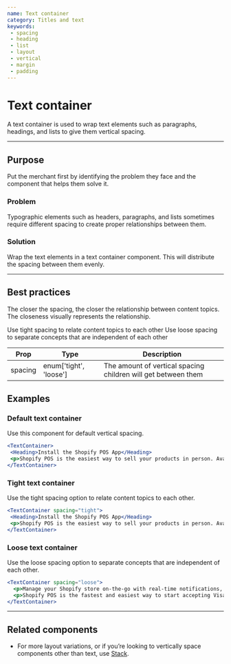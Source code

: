 ```yaml
---
name: Text container
category: Titles and text
keywords:
 - spacing
 - heading
 - list
 - layout
 - vertical
 - margin
 - padding
---
```


# Text container

A text container is used to wrap text elements such as paragraphs, headings, and lists to give them vertical spacing.

---

## Purpose

Put the merchant first by identifying the problem they face and the component that helps them solve it.

### Problem

Typographic elements such as headers, paragraphs, and lists sometimes require different spacing to create proper relationships between them.

### Solution

Wrap the text elements in a text container component. This will distribute the spacing between them evenly.

---

## Best practices

The closer the spacing, the closer the relationship between content topics. The closeness visually represents the relationship.

Use tight spacing to relate content topics to each other
Use loose spacing to separate concepts that are independent of each other

| Prop | Type | Description |
| ---- | ---- | ----------- |
| spacing | enum['tight', 'loose'] | The amount of vertical spacing children will get between them |
## Examples

### Default text container

Use this component for default vertical spacing.

```jsx
<TextContainer>
 <Heading>Install the Shopify POS App</Heading>
 <p>Shopify POS is the easiest way to sell your products in person. Available for iPad, iPhone, and Android.</p>
</TextContainer>
```

### Tight text container

Use the tight spacing option to relate content topics to each other.

```jsx
<TextContainer spacing="tight">
 <Heading>Install the Shopify POS App</Heading>
 <p>Shopify POS is the easiest way to sell your products in person. Available for iPad, iPhone, and Android.</p>
</TextContainer>
```

### Loose text container

Use the loose spacing option to separate concepts that are independent of each other.

```jsx
<TextContainer spacing="loose">
  <p>Manage your Shopify store on-the-go with real-time notifications, access to your dashboard, and order management, all from your smartphone.</p>
  <p>Shopify POS is the fastest and easiest way to start accepting Visa, Mastercard, American Express, and Discover right from your smartphone or tablet.</p>
</TextContainer>
```

---

## Related components

* For more layout variations, or if you’re looking to vertically space components other than text, use [Stack](/components/structure/stack).
